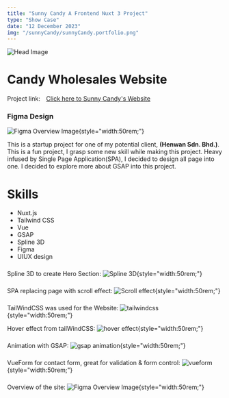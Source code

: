 ```yaml
---
title: "Sunny Candy A Frontend Nuxt 3 Project"
type: "Show Case"
date: "12 December 2023"
img: "/sunnyCandy/sunnyCandy.portfolio.png"
---
```


![Head Image](/sunnyCandy/sunnyCandy.portfolio.png)

# Candy Wholesales Website

<span>Project link:&emsp;<a href="https://sunnycandy.netlify.app/" target="new">Click here to Sunny Candy's Website</a></span>

### Figma Design

![Figma Overview Image](/sunnyCandy/figmaImageOverview.png){style="width:50rem;"}

This is a startup project for one of my potential client, <b>(Henwan Sdn. Bhd.)</b>.
This is a fun project, I grasp some new skill while making this project. Heavy infused by
Single Page Application(SPA), I decided to design all page into one. I decided to explore more about GSAP into this project.

# Skills

<ul>
<li>Nuxt.js</li>
<li>Tailwind CSS</li>
<li>Vue</li>
<li>GSAP</li>
<li>Spline 3D</li>
<li>Figma</li>
<li>UIUX design</li>
</ul>

###

Spline 3D to create Hero Section:
![Spline 3D](/sunnyCandy/1.spline3d.gif){style="width:50rem;"}

###

SPA replacing page with scroll effect:
![Scroll effect](/sunnyCandy/2.SPAScrollToID.gif){style="width:50rem;"}

###

TailWindCSS was used for the Website:
![tailwindcss](/sunnyCandy/tailwindcss.png){style="width:50rem;"}

Hover effect from tailWindCSS:
![hover effect](/sunnyCandy/3.tailwindcss.gif){style="width:50rem;"}

###

Animation with GSAP:
![gsap animation](/sunnyCandy/4.gsapScrollTriggle.gif){style="width:50rem;"}

###

VueForm for contact form, great for validation & form control:
![vueform](/sunnyCandy/5.vueForm.gif){style="width:50rem;"}

###

Overview of the site:
![Figma Overview Image](/sunnyCandy/siteView.png){style="width:50rem;"}
